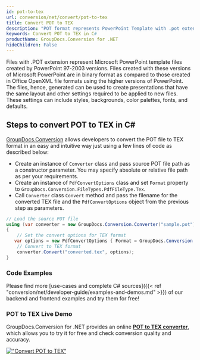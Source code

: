 ```yaml
---
id: pot-to-tex
url: conversion/net/convert/pot-to-tex
title: Convert POT to TEX
description: "POT format represents PowerPoint Template with .pot extension. Learn how to convert POT to TEX file programmatically in C# language using GroupDocs.Conversion for .NET library."
keywords: Convert POT to TEX in C#
productName: GroupDocs.Conversion for .NET
hideChildren: False
---
```


Files with .POT extension represent Microsoft PowerPoint template files created by PowerPoint 97-2003 versions. Files created with these versions of Microsoft PowerPoint are in binary format as compared to those created in Office OpenXML file formats using the higher versions of PowerPoint. The files, hence, generated can be used to create presentations that have the same layout and other settings required to be applied to new files. These settings can include styles, backgrounds, color palettes, fonts, and defaults.

## Steps to convert POT to TEX in C#

[GroupDocs.Conversion](https://products.groupdocs.com/conversion/net) allows developers to convert the POT file to TEX format in an easy and intuitive way just using a few lines of code as described below:

* Create an instance of `Converter` class and pass source POT file path as a constructor parameter. You may specify absolute or relative file path as per your requirements. 
* Create an instance of `PdfConvertOptions` class and set `Format` property to `GroupDocs.Conversion.FileTypes.PdfFileType.Tex`.
* Call `Converter` class `Convert` method and pass the filename for the converted TEX file and the `PdfConvertOptions` object from the previous step as parameters.

```csharp
// Load the source POT file
using (var converter = new GroupDocs.Conversion.Converter("sample.pot"))
{
    // Set the convert options for TEX format
   var options = new PdfConvertOptions { Format = GroupDocs.Conversion.FileTypes.PdfFileType.Tex };
    // Convert to TEX format
    converter.Convert("converted.tex", options);
}
```

### Code Examples

Please find more [use-cases and complete C# sources]({{< ref "conversion/net/developer-guide/examples-and-demos.md" >}}) of our backend and frontend examples and try them for free!

### POT to TEX Live Demo

GroupDocs.Conversion for .NET provides an online [**POT to TEX converter**](https://products.groupdocs.app/conversion/pot-to-tex), which allows you to try it for free and check conversion quality and accuracy.

[!["Convert POT to TEX"](conversion/net/images/convert-to-tex/convert-pot-to-tex.png)](https://products.groupdocs.app/conversion/pot-to-tex)